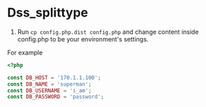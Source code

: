 # Dss_splittype

1. Run `cp config.php.dist config.php` and change content inside config.php to be your environment's settings.

For example
```php
<?php

const DB_HOST = '170.1.1.100';
const DB_NAME = 'superman';
const DB_USERNAME = 'i_am';
const DB_PASSWORD = 'password';
```
